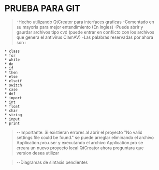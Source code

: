 # PRUEBA PARA GIT

>-Hecho utilizando QtCreator para interfaces graficas
>-Comentado en su mayoria para mejor entendimiento (En Ingles)
>-Puede abrir y gaurdar archivos tipo cvd (puede entrar en conflicto con los archivos que genera el antivirus ClamAV)
>-Las palabras reservadas por ahora son :

	* class
	* for
	* while
	* do
	* if
	* then
	* else
	* elseif
	* switch
	* case
	* def
	* import
	* int
	* float
	* char
	* string
	* input
	* print

>--Importante: Si existieran errores al abrir el proyecto "No valid settings file could be found."
se puede arreglar eliminando el archivo Application.pro.user  y executando el archivo Application.pro
se creara un nuevo proyecto local QtCreator ahora preguntara que version desea utilizar

>--Diagramas de sintaxis pendientes